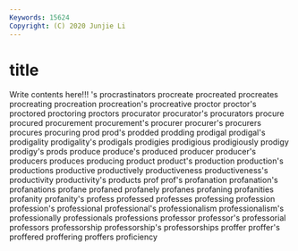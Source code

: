 ```yaml
---
Keywords: 15624
Copyright: (C) 2020 Junjie Li
---
```


# title

Write contents here!!!
's 
procrastinators 
procreate 
procreated
procreates 
procreating 
procreation 
procreation's 
procreative 
proctor 
proctor's 
proctored 
proctoring 
proctors
procurator 
procurator's 
procurators 
procure 
procured 
procurement 
procurement's 
procurer 
procurer's 
procurers
procures 
procuring 
prod 
prod's 
prodded 
prodding 
prodigal 
prodigal's 
prodigality 
prodigality's
prodigals 
prodigies 
prodigious 
prodigiously 
prodigy 
prodigy's 
prods 
produce 
produce's 
produced
producer 
producer's 
producers 
produces 
producing 
product 
product's 
production 
production's 
productions
productive 
productively 
productiveness 
productiveness's 
productivity 
productivity's 
products 
prof 
prof's 
profanation
profanation's 
profanations 
profane 
profaned 
profanely 
profanes 
profaning 
profanities 
profanity 
profanity's
profess 
professed 
professes 
professing 
profession 
profession's 
professional 
professional's 
professionalism 
professionalism's
professionally 
professionals 
professions 
professor 
professor's 
professorial 
professors 
professorship 
professorship's 
professorships
proffer 
proffer's 
proffered 
proffering 
proffers 
proficiency 
